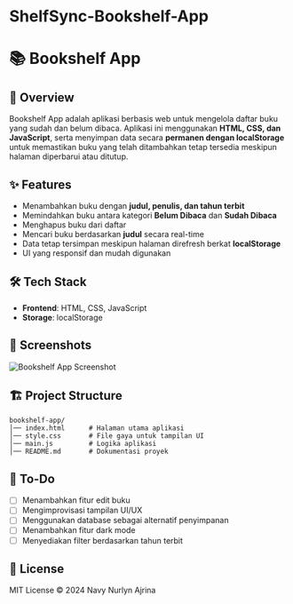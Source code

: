 # ShelfSync-Bookshelf-App

# 📚 Bookshelf App

## 📖 Overview
Bookshelf App adalah aplikasi berbasis web untuk mengelola daftar buku yang sudah dan belum dibaca. Aplikasi ini menggunakan **HTML, CSS, dan JavaScript**, serta menyimpan data secara **permanen dengan localStorage** untuk memastikan buku yang telah ditambahkan tetap tersedia meskipun halaman diperbarui atau ditutup.

## ✨ Features
- Menambahkan buku dengan **judul, penulis, dan tahun terbit**
- Memindahkan buku antara kategori **Belum Dibaca** dan **Sudah Dibaca**
- Menghapus buku dari daftar
- Mencari buku berdasarkan **judul** secara real-time
- Data tetap tersimpan meskipun halaman direfresh berkat **localStorage**
- UI yang responsif dan mudah digunakan

## 🛠️ Tech Stack
- **Frontend**: HTML, CSS, JavaScript
- **Storage**: localStorage

## 📸 Screenshots
![Bookshelf App Screenshot](https://via.placeholder.com/800x400)

## 🏗️ Project Structure
```
bookshelf-app/
│── index.html      # Halaman utama aplikasi
│── style.css       # File gaya untuk tampilan UI
│── main.js         # Logika aplikasi
│── README.md       # Dokumentasi proyek
```

## 📌 To-Do
- [ ] Menambahkan fitur edit buku
- [ ] Mengimprovisasi tampilan UI/UX
- [ ] Menggunakan database sebagai alternatif penyimpanan
- [ ] Menambahkan fitur dark mode
- [ ] Menyediakan filter berdasarkan tahun terbit

## 📜 License
MIT License © 2024 Navy Nurlyn Ajrina
